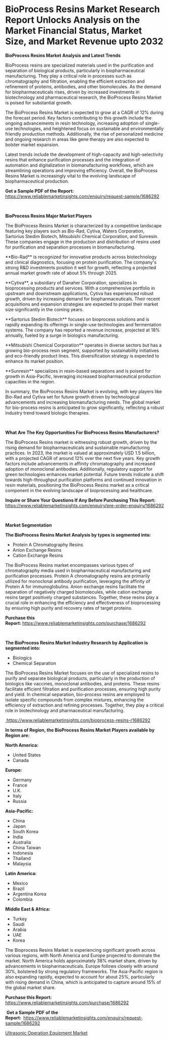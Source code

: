 <p><h1>BioProcess Resins Market Research Report Unlocks Analysis on the Market Financial Status, Market Size, and Market Revenue upto 2032</h1></p><p><strong>BioProcess Resins Market Analysis and Latest Trends</strong></p>
<p><p>BioProcess resins are specialized materials used in the purification and separation of biological products, particularly in biopharmaceutical manufacturing. They play a critical role in processes such as chromatography and filtration, enabling the efficient extraction and refinement of proteins, antibodies, and other biomolecules. As the demand for biopharmaceuticals rises, driven by increased investments in biotechnology and pharmaceutical research, the BioProcess Resins Market is poised for substantial growth.</p><p>The BioProcess Resins Market is expected to grow at a CAGR of 12% during the forecast period. Key factors contributing to this growth include the ongoing advancements in resin technology, increasing adoption of single-use technologies, and heightened focus on sustainable and environmentally friendly production methods. Additionally, the rise of personalized medicine and ongoing research in areas like gene therapy are also expected to bolster market expansion. </p><p>Latest trends include the development of high-capacity and high-selectivity resins that enhance purification processes and the integration of automation and digitalization in biomanufacturing workflows, which are streamlining operations and improving efficiency. Overall, the BioProcess Resins Market is increasingly vital to the evolving landscape of biopharmaceutical production.</p></p>
<p><strong>Get a Sample PDF of the Report:&nbsp;</strong> <a href="https://www.reliablemarketinsights.com/enquiry/request-sample/1686292?utm_campaign=2252&utm_medium=2&utm_source=Github&utm_content=ia&utm_term=24032025&utm_id=bioprocess-resins">https://www.reliablemarketinsights.com/enquiry/request-sample/1686292</a></p>
<p>&nbsp;</p>
<p><strong>BioProcess Resins Major Market Players</strong></p>
<p><p>The BioProcess Resins Market is characterized by a competitive landscape featuring key players such as Bio-Rad, Cytiva, Waters Corporation, Sartorius Stedim Biotech, Mitsubishi Chemical Corporation, and Sunresin. These companies engage in the production and distribution of resins used for purification and separation processes in biomanufacturing.</p><p>**Bio-Rad** is recognized for innovative products across biotechnology and clinical diagnostics, focusing on protein purification. The company's strong R&D investments position it well for growth, reflecting a projected annual market growth rate of about 5% through 2025.</p><p>**Cytiva**, a subsidiary of Danaher Corporation, specializes in bioprocessing products and services. With a comprehensive portfolio in upstream and downstream applications, Cytiva has experienced robust growth, driven by increasing demand for biopharmaceuticals. Their recent acquisitions and expansion strategies are expected to propel their market size significantly in the coming years.</p><p>**Sartorius Stedim Biotech** focuses on bioprocess solutions and is rapidly expanding its offerings in single-use technologies and fermentation systems. The company has reported a revenue increase, projected at 18% annually, fueled by a surge in biologics manufacturing.</p><p>**Mitsubishi Chemical Corporation** operates in diverse sectors but has a growing bio-process resin segment, supported by sustainability initiatives and eco-friendly product lines. This diversification strategy is expected to enhance its market position.</p><p>**Sunresin** specializes in resin-based separations and is poised for growth in Asia-Pacific, leveraging increased biopharmaceutical production capacities in the region.</p><p>In summary, the BioProcess Resins Market is evolving, with key players like Bio-Rad and Cytiva set for future growth driven by technological advancements and increasing biomanufacturing needs. The global market for bio-process resins is anticipated to grow significantly, reflecting a robust industry trend toward biologic therapies.</p></p>
<p>&nbsp;</p>
<p><strong>What Are The Key Opportunities For BioProcess Resins Manufacturers?</strong></p>
<p><p>The BioProcess Resins market is witnessing robust growth, driven by the rising demand for biopharmaceuticals and sustainable manufacturing practices. In 2023, the market is valued at approximately USD 1.5 billion, with a projected CAGR of around 12% over the next five years. Key growth factors include advancements in affinity chromatography and increased adoption of monoclonal antibodies. Additionally, regulatory support for green technologies enhances market potential. Future trends indicate a shift towards high-throughput purification platforms and continued innovation in resin materials, positioning the BioProcess Resins market as a critical component in the evolving landscape of bioprocessing and healthcare.</p></p>
<p><strong>Inquire or Share Your Questions If Any Before Purchasing This Report:</strong> <a href="https://www.reliablemarketinsights.com/enquiry/pre-order-enquiry/1686292?utm_campaign=2252&utm_medium=2&utm_source=Github&utm_content=ia&utm_term=24032025&utm_id=bioprocess-resins">https://www.reliablemarketinsights.com/enquiry/pre-order-enquiry/1686292</a></p>
<p>&nbsp;</p>
<p><strong>Market Segmentation</strong></p>
<p><strong>The BioProcess Resins Market Analysis by types is segmented into:</strong></p>
<p><ul><li>Protein A Chromatography Resins</li><li>Anion Exchange Resins</li><li>Cation Exchange Resins</li></ul></p>
<p><p>The BioProcess Resins market encompasses various types of chromatography media used in biopharmaceutical manufacturing and purification processes. Protein A chromatography resins are primarily utilized for monoclonal antibody purification, leveraging the affinity of Protein A for immunoglobulins. Anion exchange resins facilitate the separation of negatively charged biomolecules, while cation exchange resins target positively charged substances. Together, these resins play a crucial role in enhancing the efficiency and effectiveness of bioprocessing by ensuring high purity and recovery rates of target proteins.</p></p>
<p><strong>Purchase this Report:&nbsp;</strong><a href="https://www.reliablemarketinsights.com/purchase/1686292?utm_campaign=2252&utm_medium=2&utm_source=Github&utm_content=ia&utm_term=24032025&utm_id=bioprocess-resins">https://www.reliablemarketinsights.com/purchase/1686292</a></p>
<p>&nbsp;</p>
<p><strong>The BioProcess Resins Market Industry Research by Application is segmented into:</strong></p>
<p><ul><li>Biologics</li><li>Chemical Separation</li></ul></p>
<p><p>The BioProcess Resins Market focuses on the use of specialized resins to purify and separate biological products, particularly in the production of biologics like vaccines, monoclonal antibodies, and proteins. These resins facilitate efficient filtration and purification processes, ensuring high purity and yield. In chemical separation, bio-process resins are employed to isolate specific compounds from complex mixtures, enhancing the efficiency of extraction and refining processes. Together, they play a critical role in biotechnology and pharmaceutical manufacturing.</p></p>
<p><a href="https://www.reliablemarketinsights.com/bioprocess-resins-r1686292?utm_campaign=2252&utm_medium=2&utm_source=Github&utm_content=ia&utm_term=24032025&utm_id=bioprocess-resins">&nbsp;https://www.reliablemarketinsights.com/bioprocess-resins-r1686292</a></p>
<p><strong>In terms of Region, the BioProcess Resins Market Players available by Region are:</strong></p>
<p>
    <p> <strong> North America: </strong>
        <ul>
            <li>United States</li>
            <li>Canada</li>
        </ul>
        </p> 
    <p> <strong> Europe: </strong>
        <ul>
            <li>Germany</li>
            <li>France</li>
            <li>U.K.</li>
            <li>Italy</li>
            <li>Russia</li>
        </ul>
        </p> 
    <p> <strong> Asia-Pacific: </strong>
        <ul>
            <li>China</li>
            <li>Japan</li>
            <li>South Korea</li>
            <li>India</li>
            <li>Australia</li>
            <li>China Taiwan</li>
            <li>Indonesia</li>
            <li>Thailand</li>
            <li>Malaysia</li>
        </ul>
        </p> 
    <p> <strong> Latin America: </strong>
        <ul>
            <li>Mexico</li>
            <li>Brazil</li>
            <li>Argentina Korea</li>
            <li>Colombia</li>
        </ul>
        </p> 
    <p> <strong> Middle East & Africa: </strong>
        <ul>
            <li>Turkey</li>
            <li>Saudi</li>
            <li>Arabia</li>
            <li>UAE</li>
            <li>Korea</li>
        </ul>
    </p>
    </p>
<p><p>The Bioprocess Resins Market is experiencing significant growth across various regions, with North America and Europe projected to dominate the market. North America holds approximately 38% market share, driven by advancements in biopharmaceuticals. Europe follows closely with around 30%, bolstered by strong regulatory frameworks. The Asia-Pacific region is also expanding rapidly, expected to account for about 25%, particularly with rising demand in China, which is anticipated to capture around 15% of the global market share.</p></p>
<p><strong>Purchase this Report: </strong><a href="https://www.reliablemarketinsights.com/purchase/1686292?utm_campaign=2252&utm_medium=2&utm_source=Github&utm_content=ia&utm_term=24032025&utm_id=bioprocess-resins">https://www.reliablemarketinsights.com/purchase/1686292</a></p>
<p>&nbsp;<strong>Get a Sample PDF of the Report:&nbsp;&nbsp;</strong><a href="https://www.reliablemarketinsights.com/enquiry/request-sample/1686292?utm_campaign=2252&utm_medium=2&utm_source=Github&utm_content=ia&utm_term=24032025&utm_id=bioprocess-resins">https://www.reliablemarketinsights.com/enquiry/request-sample/1686292</a></p>
<p><strong></strong></p>
<p><p><a href="https://github.com/brabolyrah3h/Market-Research-Report-List-1/blob/main/ultrasonic-operation-equipment-market.md?utm_campaign=2252&utm_medium=2&utm_source=Github&utm_content=ia&utm_term=24032025&utm_id=bioprocess-resins">Ultrasonic Operation Equipment Market</a></p></p>